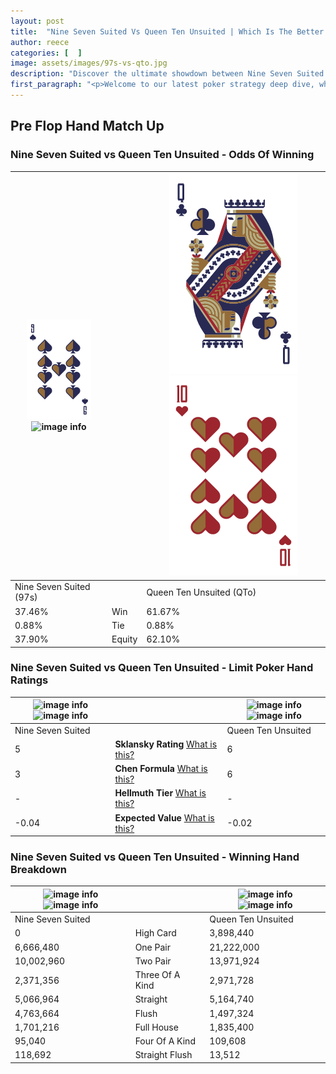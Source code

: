 ```yaml
---
layout: post
title:  "Nine Seven Suited Vs Queen Ten Unsuited | Which Is The Better Hand In Poker? A Complete Guide"
author: reece
categories: [  ]
image: assets/images/97s-vs-qto.jpg
description: "Discover the ultimate showdown between Nine Seven Suited and Queen Ten Unsuited in poker! Uncover the odds, strategies, and scenarios where one hand triumphs over the other. Get ready to up your poker game with this thrilling analysis."
first_paragraph: "<p>Welcome to our latest poker strategy deep dive, where we're pitting two distinct hands against each other in a high-stakes showdown: Nine Seven Suited vs Queen Ten Unsuited.</p><p>In the dynamic world of poker, every decision counts, and knowing which hand holds the upper hand is key to your success at the table.</p><p>In this article, we'll dissect these two hands, explore the scenarios where one dominates the other, and equip you with the knowledge to make strategic choices that can tip the odds in your favor.</p><p>Get ready to unravel the intriguing dynamics of these poker hands and elevate your game to new heights.</p>"
---
```




[comment]: # (sp0)

## Pre Flop Hand Match Up

<div class="table hand-ratings" markdown="1"> 



### Nine Seven Suited vs Queen Ten Unsuited - Odds Of Winning


    
| ![image info](assets/images/hand1/9.png) ![image info](assets/images/hand1/7s.png) |  | ![image info](assets/images/hand2/q.png) ![image info](assets/images/hand2/to.png) |
| -------- | -------- | -------- |
| Nine Seven Suited (97s) |  | Queen Ten Unsuited (QTo) |
| 37.46% | Win | 61.67% |
| 0.88% | Tie | 0.88% |
| 37.90% | Equity | 62.10% |




[comment]: # (sp1)



### Nine Seven Suited vs Queen Ten Unsuited - Limit Poker Hand Ratings


    
| ![image info](https://www.riverpairs.com/assets/images/hand1/9.png) ![image info](https://www.riverpairs.com/assets/images/hand1/7s.png) |  | ![image info](https://www.riverpairs.com/assets/images/hand2/q.png) ![image info](https://www.riverpairs.com/assets/images/hand2/to.png) |
| -------- | -------- | -------- |
| Nine Seven Suited |  | Queen Ten Unsuited |
| 5 | **Sklansky Rating** [What is this?](/sklansky-rating-explained) | 6 |
| 3 | **Chen Formula** [What is this?](/chen-formula-explained) | 6 |
| - | **Hellmuth Tier** [What is this?](/Hellmuth-tier-explained) | - |
| -0.04 | **Expected Value** [What is this?](/expected-value-explained) | -0.02 |




[comment]: # (sp2)



### Nine Seven Suited vs Queen Ten Unsuited - Winning Hand Breakdown


    
| ![image info](https://www.riverpairs.com/assets/images/hand1/9.png) ![image info](https://www.riverpairs.com/assets/images/hand1/7s.png) |  | ![image info](https://www.riverpairs.com/assets/images/hand2/q.png) ![image info](https://www.riverpairs.com/assets/images/hand2/to.png) |
| -------- | -------- | -------- |
| Nine Seven Suited |  | Queen Ten Unsuited |
| 0 | High Card | 3,898,440 |
| 6,666,480 | One Pair | 21,222,000 |
| 10,002,960 | Two Pair | 13,971,924 |
| 2,371,356 | Three Of A Kind | 2,971,728 |
| 5,066,964 | Straight | 5,164,740 |
| 4,763,664 | Flush | 1,497,324 |
| 1,701,216 | Full House | 1,835,400 |
| 95,040 | Four Of A Kind | 109,608 |
| 118,692 | Straight Flush | 13,512 |




[comment]: # (sp3)



</div>

[comment]: # (sp4)



[comment]: # (sp5)


